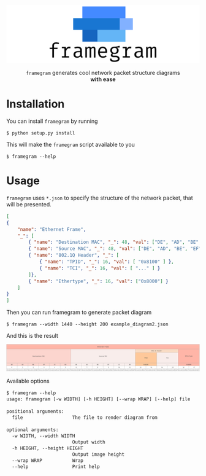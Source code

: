 ![framegram logo](logo.svg?raw=true)

<p align="center">
  <code>framegram</code> generates cool network packet structure diagrams </br>
    <b>with ease</b>
</p>

# Installation

You can install `framegram` by running
```console
$ python setup.py install
```

This will make the `framegram` script available to you

```console
$ framegram --help
```

# Usage

`framegram` uses `*.json` to specify the structure of the network packet, that
will be presented.

```json
[
{
    "name": "Ethernet Frame",
    "_": [
        { "name": "Destination MAC", "_": 48, "val": ["DE", "AD", "BE", "EF", "CC", "DD"] },
        { "name": "Source MAC", "_": 48, "val": ["DE", "AD", "BE", "EF", "CC", "DD"] },
        { "name": "802.1Q Header", "_": [
            { "name": "TPID", "_": 16, "val": [ "0x8100" ] },
            { "name": "TCI", "_": 16, "val": [ "..." ] }
        ]},
        { "name": "Ethertype", "_": 16, "val": ["0x8000"] }
    ]
}
]
```

Then you can run framegram to generate packet diagram

```console
$ framegram --width 1440 --height 200 example_diagram2.json
```

And this is the result

![frame](tests/example_diagram2.png?raw=true)

Available options
```
$ framegram --help
usage: framegram [-w WIDTH] [-h HEIGHT] [--wrap WRAP] [--help] file

positional arguments:
  file                  The file to render diagram from

optional arguments:
  -w WIDTH, --width WIDTH
                        Output width
  -h HEIGHT, --height HEIGHT
                        Output image height
  --wrap WRAP           Wrap
  --help                Print help
```
